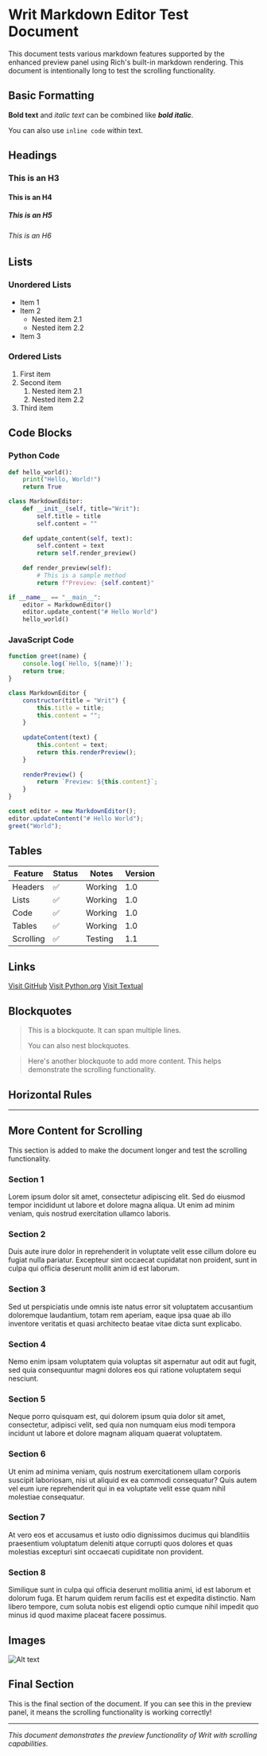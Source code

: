 # Writ Markdown Editor Test Document

This document tests various markdown features supported by the enhanced preview panel using Rich's built-in markdown rendering. This document is intentionally long to test the scrolling functionality.

## Basic Formatting

**Bold text** and *italic text* can be combined like ***bold italic***.

You can also use `inline code` within text.

## Headings

### This is an H3
#### This is an H4
##### This is an H5
###### This is an H6

## Lists

### Unordered Lists
- Item 1
- Item 2
  - Nested item 2.1
  - Nested item 2.2
- Item 3

### Ordered Lists
1. First item
2. Second item
   1. Nested item 2.1
   2. Nested item 2.2
3. Third item

## Code Blocks

### Python Code
```python
def hello_world():
    print("Hello, World!")
    return True

class MarkdownEditor:
    def __init__(self, title="Writ"):
        self.title = title
        self.content = ""
    
    def update_content(self, text):
        self.content = text
        return self.render_preview()
    
    def render_preview(self):
        # This is a sample method
        return f"Preview: {self.content}"

if __name__ == "__main__":
    editor = MarkdownEditor()
    editor.update_content("# Hello World")
    hello_world()
```

### JavaScript Code
```javascript
function greet(name) {
    console.log(`Hello, ${name}!`);
    return true;
}

class MarkdownEditor {
    constructor(title = "Writ") {
        this.title = title;
        this.content = "";
    }
    
    updateContent(text) {
        this.content = text;
        return this.renderPreview();
    }
    
    renderPreview() {
        return `Preview: ${this.content}`;
    }
}

const editor = new MarkdownEditor();
editor.updateContent("# Hello World");
greet("World");
```

## Tables

| Feature | Status | Notes | Version |
|---------|--------|-------|---------|
| Headers | ✅ | Working | 1.0 |
| Lists | ✅ | Working | 1.0 |
| Code | ✅ | Working | 1.0 |
| Tables | ✅ | Working | 1.0 |
| Scrolling | ✅ | Testing | 1.1 |

## Links

[Visit GitHub](https://github.com)
[Visit Python.org](https://python.org)
[Visit Textual](https://textual.textualize.io)

## Blockquotes

> This is a blockquote.
> It can span multiple lines.
>
> You can also nest blockquotes.

> Here's another blockquote to add more content.
> This helps demonstrate the scrolling functionality.

## Horizontal Rules

---

## More Content for Scrolling

This section is added to make the document longer and test the scrolling functionality.

### Section 1
Lorem ipsum dolor sit amet, consectetur adipiscing elit. Sed do eiusmod tempor incididunt ut labore et dolore magna aliqua. Ut enim ad minim veniam, quis nostrud exercitation ullamco laboris.

### Section 2
Duis aute irure dolor in reprehenderit in voluptate velit esse cillum dolore eu fugiat nulla pariatur. Excepteur sint occaecat cupidatat non proident, sunt in culpa qui officia deserunt mollit anim id est laborum.

### Section 3
Sed ut perspiciatis unde omnis iste natus error sit voluptatem accusantium doloremque laudantium, totam rem aperiam, eaque ipsa quae ab illo inventore veritatis et quasi architecto beatae vitae dicta sunt explicabo.

### Section 4
Nemo enim ipsam voluptatem quia voluptas sit aspernatur aut odit aut fugit, sed quia consequuntur magni dolores eos qui ratione voluptatem sequi nesciunt.

### Section 5
Neque porro quisquam est, qui dolorem ipsum quia dolor sit amet, consectetur, adipisci velit, sed quia non numquam eius modi tempora incidunt ut labore et dolore magnam aliquam quaerat voluptatem.

### Section 6
Ut enim ad minima veniam, quis nostrum exercitationem ullam corporis suscipit laboriosam, nisi ut aliquid ex ea commodi consequatur? Quis autem vel eum iure reprehenderit qui in ea voluptate velit esse quam nihil molestiae consequatur.

### Section 7
At vero eos et accusamus et iusto odio dignissimos ducimus qui blanditiis praesentium voluptatum deleniti atque corrupti quos dolores et quas molestias excepturi sint occaecati cupiditate non provident.

### Section 8
Similique sunt in culpa qui officia deserunt mollitia animi, id est laborum et dolorum fuga. Et harum quidem rerum facilis est et expedita distinctio. Nam libero tempore, cum soluta nobis est eligendi optio cumque nihil impedit quo minus id quod maxime placeat facere possimus.

## Images

![Alt text](https://via.placeholder.com/150x50/blue/white?text=Image)

## Final Section

This is the final section of the document. If you can see this in the preview panel, it means the scrolling functionality is working correctly!

---

*This document demonstrates the preview functionality of Writ with scrolling capabilities.*